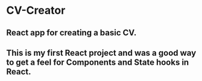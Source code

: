 # CV-Creator
## React app for creating a basic CV.
## This is my first React project and was a good way to get a feel for Components and State hooks in React.
